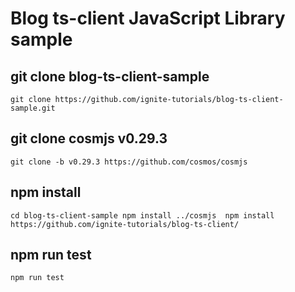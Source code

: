 # Blog ts-client JavaScript Library sample

## git clone blog-ts-client-sample
`git clone https://github.com/ignite-tutorials/blog-ts-client-sample.git`

## git clone cosmjs v0.29.3
`git clone -b v0.29.3 https://github.com/cosmos/cosmjs`

## npm install
`cd blog-ts-client-sample
npm install ../cosmjs 
npm install https://github.com/ignite-tutorials/blog-ts-client/`

## npm run test
`npm run test`
